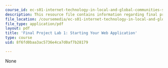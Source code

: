 ```yaml
---
course_id: ec-s01-internet-technology-in-local-and-global-communities-spring-2005-summer-2005
description: This resource file contains information regarding final project lab 1.
file_location: /coursemedia/ec-s01-internet-technology-in-local-and-global-communities-spring-2005-summer-2005/8f6fd0baa3ac5736e4ca7d0af7b28179_MITEC_S01S05_sb01solb01.pdf
file_type: application/pdf
layout: pdf
title: 'Final Project Lab 1: Starting Your Web Application'
type: course
uid: 8f6fd0baa3ac5736e4ca7d0af7b28179

---
```

None